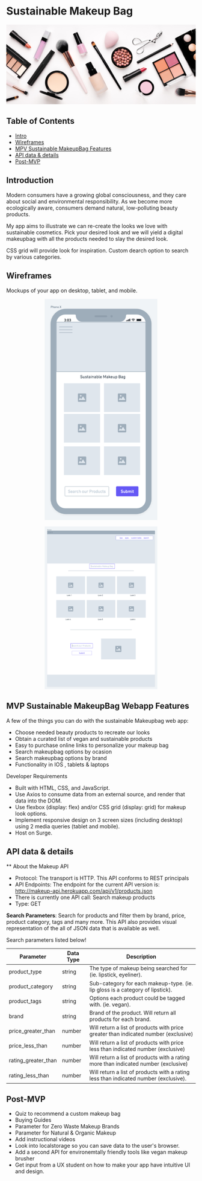 # Sustainable Makeup Bag

![makeupbanner](https://github.com/JordisGithub/Sustainable-Makeup-Bag/blob/master/images/makeupbanner.jpeg)

## Table of Contents

- [Intro](#Introduction)
- [Wireframes](#Wireframes)
- [MPV Sustainable MakeupBag Features](#SustainableMakeupBagWebappFeatures)
- [API data & details](#API)
- [Post-MVP](#Post-MVP)



## Introduction

Modern consumers have a growing global consciousness, and they care about social and environmental responsibility. As we become more ecologically aware, consumers demand natural, low-polluting beauty products.

My app aims to illustrate we can re-create the looks we love with sustainable cosmetics. Pick your desired look and we will yield a digital makeupbag with all the products needed to slay the desired look.

CSS grid will provide look for inspiration.
Custom dearch option to search by various categories.

## Wireframes
Mockups of your app on desktop, tablet, and mobile.
<p align="center">
<img src = "https://github.com/JordisGithub/Sustainable-Makeup-Bag/blob/master/images/Phone%20Wireframe.png" width=300>
</p>

<p align="center">
  <img src = "https://github.com/JordisGithub/Sustainable-Makeup-Bag/blob/master/images/Sustainable%20Makeup%20Bag.png" width=300>
</p>





## MVP Sustainable MakeupBag Webapp Features

A few of the things you can do with the sustainable Makeupbag web app:

* Choose needed beauty products to recreate our looks
* Obtain a curated list of vegan and sustainable products
* Easy to purchase online links to personalize your makeup bag 
* Search makeupbag options by ocasion 
* Search makeupbag options by brand 
* Functionality in IOS , tablets & laptops


Developer Requirements
* Built with HTML, CSS, and JavaScript.
* Use Axios to consume data from an external source, and render that data into the DOM.
* Use flexbox (display: flex) and/or CSS grid (display: grid) for makeup look options.
* Implement responsive design on 3 screen sizes (including desktop) using 2 media queries (tablet and mobile).
* Host on Surge.


## API data & details

** About the Makeup API
* Protocol: The transport is HTTP. This API conforms to REST principals
* API Endpoints: The endpoint for the current API version is: http://makeup-api.herokuapp.com/api/v1/products.json
* There is currently one API call: Search makeup products
* Type: GET

**Search Parameters**: 
Search for products and filter them by brand, price, product category, tags and many more. 
This API also provides visual representation of the all of JSON data that is available as well.

Search parameters listed below!

Parameter | Data Type | Description
---------------------------------- | ----------------------------------- | -----------------------------------
product_type | string | The type of makeup being searched for (ie. lipstick, eyeliner).
product_category | string | Sub-category for each makeup-type. (ie. lip gloss is a category of lipstick).
product_tags | string | Options each product could be tagged with. (ie. vegan).
brand | string | Brand of the product. Will return all products for each brand.
price_greater_than | number | Will return a list of products with price greater than indicated number (exclusive)
price_less_than | number | Will return a list of products with price less than indicated number (exclusive)
rating_greater_than | number | Will return a list of products with a rating more than indicated number (exclusive)
rating_less_than | number | Will return a list of products with a rating less than indicated number (exclusive).


## Post-MVP

* Quiz to recommend a custom makeup bag
* Buying Guides
* Parameter for Zero Waste Makeup Brands
* Parameter for Natural & Organic Makeup
* Add instructional videos
* Look into localstorage so you can save data to the user's browser.
* Add a second API for environemtally friendly tools like vegan makeup brusher
* Get input from a UX student on how to make your app have intuitive UI and design.
